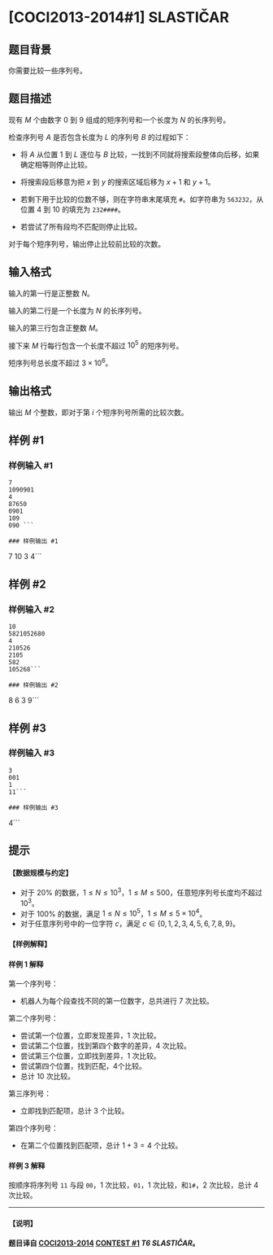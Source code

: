 # [COCI2013-2014#1] SLASTIČAR

## 题目背景

你需要比较一些序列号。

## 题目描述

现有 $M$ 个由数字 $0$ 到 $9$ 组成的短序列号和一个长度为 $N$ 的长序列号。

检查序列号 $A$ 是否包含长度为 $L$ 的序列号 $B$ 的过程如下：

- 将 $A$ 从位置 $1$ 到 $L$ 逐位与 $B$ 比较，一找到不同就将搜索段整体向后移，如果确定相等则停止比较。

- 将搜索段后移意为把 $x$ 到 $y$ 的搜索区域后移为 $x+1$ 和 $y+1$。

- 若剩下用于比较的位数不够，则在字符串末尾填充 `#`。如字符串为 `563232`，从位置 $4$ 到 $10$ 的填充为 `232####`。

- 若尝试了所有段均不匹配则停止比较。

对于每个短序列号，输出停止比较前比较的次数。

## 输入格式

输入的第一行是正整数 $N$。

输入的第二行是一个长度为 $N$ 的长序列号。

输入的第三行包含正整数 $M$。

接下来 $M$ 行每行包含一个长度不超过 $10^5$ 的短序列号。

短序列号总长度不超过 $3\times 10^6$。

## 输出格式

输出 $M$ 个整数，即对于第 $i$ 个短序列号所需的比较次数。

## 样例 #1

### 样例输入 #1
```
7
1090901
4
87650
0901
109
090 ```

### 样例输出 #1

```
7
10
3
4```

## 样例 #2

### 样例输入 #2
```
10
5821052680
4
210526
2105
582
105268```

### 样例输出 #2

```
8
6
3
9```

## 样例 #3

### 样例输入 #3
```
3
001
1
11```

### 样例输出 #3

```
4```

## 提示

#### 【数据规模与约定】
- 对于 $20\%$ 的数据，$1\le N\le 10^3$，$1\le M\le 500$，任意短序列号长度均不超过 $10^3$。
- 对于 $100\%$ 的数据，满足 $1\le N\le 10^5$，$1\le M\le 5\times 10^4$。
- 对于任意序列号中的一位字符 $c$，满足 $c\in\{0,1,2,3,4,5,6,7,8,9 \}$。

#### 【样例解释】

#### 样例 1 解释

第一个序列号：
- 机器人为每个段查找不同的第一位数字，总共进行 $7$ 次比较。

第二个序列号：
- 尝试第一个位置，立即发现差异，$1$ 次比较。
- 尝试第二个位置，找到第四个数字的差异，$4$ 次比较。
- 尝试第三个位置，立即找到差异，$1$ 次比较。
- 尝试第四个位置，找到匹配，$4$个比较。 
- 总计 $10$ 次比较。

第三序列号：
- 立即找到匹配项，总计 $3$ 个比较。

第四个序列号：
- 在第二个位置找到匹配项，总计 $1+3=4$ 个比较。

#### 样例 3 解释
按顺序将序列号 `11` 与段 `00`，$1$ 次比较，`01`，$1$ 次比较，和`1#`，$2$ 次比较，总计 $4$ 次比较。

--------
#### 【说明】
**题目译自 [COCI2013-2014](https://hsin.hr/coci/archive/2013_2014/) [CONTEST #1](https://hsin.hr/coci/archive/2013_2014/contest1_tasks.pdf)  _T6 SLASTIČAR_。**
